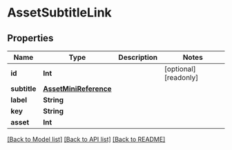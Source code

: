 # AssetSubtitleLink

## Properties

Name | Type | Description | Notes
------------ | ------------- | ------------- | -------------
**id** | **Int** |  | [optional] [readonly] 
**subtitle** | [**AssetMiniReference**](AssetMiniReference.md) |  | 
**label** | **String** |  | 
**key** | **String** |  | 
**asset** | **Int** |  | 

[[Back to Model list]](../README.md#documentation-for-models) [[Back to API list]](../README.md#documentation-for-api-endpoints) [[Back to README]](../README.md)


